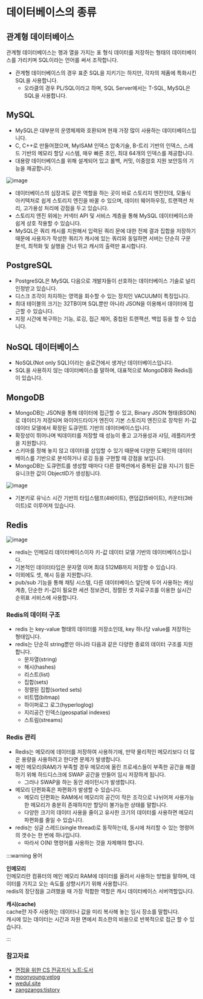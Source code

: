 # 데이터베이스의 종류

## 관계형 데이터베이스

관계형 데이터베이스는 행과 열을 가지는 표 형식 데이터를 저장하는 형태의 데이터베이스를 가리키며 SQL이라는 언어를 써서 조작합니다.

- 관계형 데이터베이스의 경우 표준 SQL을 지키기는 하지만, 각자의 제품에 특화시킨 SQL을 사용합니다.
    - 오라클의 경우 PL/SQL이라고 하며, SQL Server에서는 T-SQL, MySQL은 SQL을 사용합니다.

## MySQL

- MySQL은 대부분의 운영체제와 호환되며 현재 가장 많이 사용하는 데이터베이스입니다.
- C, C++로 만들어졌으며, MyISAM 인덱스 압축기술, B-트리 기반의 인덱스, 스레드 기반의 메모리 할당 시스템, 매우 빠른 조인, 최대 64개의 인덱스를 제공합니다.
- 대용량 데이터베이스를 위해 설계되어 있고 롤백, 커밋, 이중암호 지원 보안등의 기능을 제공합니다.

![image](https://user-images.githubusercontent.com/50647845/179398739-3854823a-eeba-4596-8ab5-ee5f8acfc896.png)

- 데이터베이스의 심장과도 같은 역할을 하는 곳이 바로 스토리지 엔진인데, 모듈식 아키텍처로 쉽게 스토리지 엔진을 바꿀 수 있으며, 데이터 웨어하우징, 트랜잭션 처리, 고가용성 처리에 강점을 두고 있습니다.
- 스토리지 엔진 위에는 커넥터 API 및 서비스 계층을 통해 MySQL 데이터베이스와 쉽게 상호 작용할 수 있습니다.
- MySQL은 쿼리 캐시를 지원해서 입력된 쿼리 문에 대한 전체 결과 집합을 저장하기 때문에 사용자가 작성한 쿼리가 캐시에 있는 쿼리와 동일하면 서버는 단순히 구문 분석, 최적화 및 실행을 건너 뛰고 캐시의 출력만
  표시합니다.

## PostgreSQL

- PostgreSQL은 MySQL 다음으로 개발자들이 선호하는 데이터베이스 기술로 널리 인정받고 있습니다.
- 디스크 조각이 차지하는 영역을 회수할 수 있는 장치인 VACUUM이 특징입니다.
- 최대 테이블의 크기는 32TB이며 SQL뿐만 아니라 JSON을 이용해서 데이터에 접근할 수 있습니다.
- 지정 시간에 복구하는 기능, 로깅, 접근 제어, 중첩된 트랜잭션, 백업 등을 할 수 있습니다.

## NoSQL 데이터베이스

- NoSQL(Not only SQL)이라는 슬로건에서 생겨난 데이터베이스입니다.
- SQL을 사용하지 않는 데이터베이스를 말하며, 대표적으로 MongoDB와 Redis등이 있습니다.

## MongoDB

- MongoDB는 JSON을 통해 데이터에 접근할 수 있고, Binary JSON 형태(BSON)로 데이터가 저장되며 와이어드타이거 엔진이 기본 스토리지 엔진으로 장착된 키-값 데이터 모델에서 확장된 도큐먼트
  기반의 데이터베이스입니다.
- 확장성이 뛰어나며 빅데이터를 저장할 때 성능이 좋고 고가용성과 샤딩, 레플리카셋을 지원합니다.
- 스키마를 정해 놓지 않고 데이터를 삽입할 수 있기 때문에 다양한 도메인의 데이터베이스를 기반으로 분석하거나 로깅 등을 구현할 때 강점을 보입니다.
- MongoDB는 도큐먼트를 생성할 때마다 다른 컬렉션에서 중복된 값을 지니기 힘든 유니크한 값이 ObjectID가 생성됩니다.

![image](https://user-images.githubusercontent.com/50647845/179401531-f01aa07a-1262-4c85-8777-16a4f890f25a.png)

- 기본키로 유닉스 시간 기반의 타임스탬프(4바이트), 랜덤값(5바이트), 카운터(3바이트)로 이루어져 있습니다.

## Redis

![image](https://user-images.githubusercontent.com/50647845/179405088-284f715e-5b40-4930-81d9-19a6b349945c.png)

- redis는 인메모리 데이터베이스이자 키-값 데이터 모델 기반의 데이터베이스입니다.
- 기본적인 데이터타입은 문자열 이며 최대 512MB까지 저장할 수 있습니다.
- 이외에도 셋, 해시 등을 지원합니다.
- pub/sub 기능을 통해 채팅 시스템, 다른 데이터베이스 앞단에 두어 사용하는 캐싱 계층, 단순한 키-값이 필요한 세션 정보관리, 정렬된 셋 자료구조를 이용한 실시간 순위표 서비스에 사용합니다.

### Redis의 데이터 구조

- redis 는 key-value 형태의 데이터를 저장소인데, key 하나당 value를 저장하는 형태입니다.
- redis는 단순히 string뿐만 아니라 다음과 같은 다양한 종료의 데이터 구조를 지원합니다.
    - 문자열(string)
    - 해시(hashes)
    - 리스트(list)
    - 집합(sets)
    - 정렬된 집합(sorted sets)
    - 비트맵(bitmap)
    - 하이퍼로그 로그(hyperloglog)
    - 지리공간 인덱스(geospatial indexes)
    - 스트림(streams)

### Redis 관리

- Redis는 메모리에 데이터를 저장하여 사용하기에, 만약 물리적인 메모리보다 더 많은 용량을 사용하려고 한다면 문제가 발생합니다.
- 메인 메모리(RAM)가 부족할 경우 메모리에 올린 프로세스들이 부족한 공간을 해결하기 위해 하드디스크에 SWAP 공간을 만들어 임시 저장하게 됩니다.
    - 그러나 SWAP을 하는 동안 레이턴시가 발생합니다.
- 메모리 단편화혹은 파편화가 발생할 수 있습니다.
    - 메모리 단편화는 RAM에서 메모리의 공간이 작은 조각으로 나뉘어져 사용가능한 메모리가 충분히 존재하지만 할당이 불가능한 상태를 말합니다.
    - 다양한 크기의 데이터 사용을 줄이고 유사한 크기의 데이터를 사용하면 메모리 파편화를 줄일 수 있습니다.
- redis는 싱글 스레드(single thread)로 동작하는데, 동시에 처리할 수 있는 명령어의 갯수는 한 번에 하나입니다.
    - 따라서 O(N) 명령어를 사용하는 것을 자제해야 합니다.

:::warning 용어

**인메모리**  
인메모리란 컴퓨터의 메인 메모리 RAM에 데이터를 올려서 사용하는 방법을 말하며, 데이터를 가지고 오는 속도를 상향시키기 위해 사용합니다.  
redis의 장단점을 고려했을 때 가장 적합한 역할은 캐시 데이터베이스 서버역할입니다.

**캐시(cache)**  
cache란 자주 사용하는 데이터나 값을 미리 복사해 놓는 임시 장소를 말합니다.   
캐시에 있는 데이터는 시간과 자원 면에서 최소한의 비용으로 반복적으로 접근 할 수 있습니다.

:::

### 참고자료

- [면접을 위한 CS 전공지식 노트:도서](https://www.aladin.co.kr/shop/wproduct.aspx?ItemId=292815727)
- [moonyoung:velog](https://velog.io/@moonyoung/mongoDB-ObjectID-with-golang)
- [wedul.site](https://wedul.site/449)
- [zangzangs:tistory](https://zangzangs.tistory.com/72)
